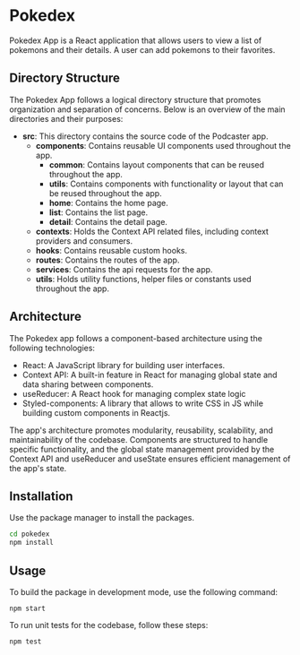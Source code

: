 # Pokedex

Pokedex App is a React application that allows users to view a list of pokemons and their details. A user can add pokemons to their favorites.

## Directory Structure

The Pokedex App follows a logical directory structure that promotes organization and separation of concerns. Below is an overview of the main directories and their purposes:

- **src**: This directory contains the source code of the Podcaster app.
  - **components**: Contains reusable UI components used throughout the app.
    - **common**: Contains layout components that can be reused throughout the app.
    - **utils**: Contains components with functionality or layout that can be reused throughout the app.
    - **home**: Contains the home page.
    - **list**: Contains the list page.
    - **detail**: Contains the detail page.
  - **contexts**: Holds the Context API related files, including context providers and consumers.
  - **hooks**: Contains reusable custom hooks.
  - **routes**: Contains the routes of the app.
  - **services**: Contains the api requests for the app.
  - **utils**: Holds utility functions, helper files or constants used throughout the app.

## Architecture

The Pokedex app follows a component-based architecture using the following technologies:

- React: A JavaScript library for building user interfaces.
- Context API: A built-in feature in React for managing global state and data sharing between components.
- useReducer: A React hook for managing complex state logic
- Styled-components: A library that allows to write CSS in JS while building custom components in Reactjs.

The app's architecture promotes modularity, reusability, scalability, and maintainability of the codebase. Components are structured to handle specific functionality, and the global state management provided by the Context API and useReducer and useState ensures efficient management of the app's state.

## Installation

Use the package manager to install the packages.

```bash
cd pokedex
npm install
```

## Usage

To build the package in development mode, use the following command:

```
npm start

```

To run unit tests for the codebase, follow these steps:

```
npm test

```
